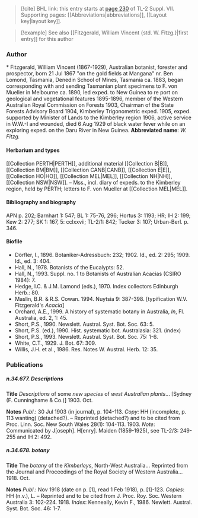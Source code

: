 > [!cite] BHL link: this entry starts at [page 230](https://www.biodiversitylibrary.org/page/33259734) of TL-2 Suppl. VII.
> Supporting pages: [[Abbreviations|abbreviations]], [[Layout key|layout key]].

> [!example] See also [[Fitzgerald, William Vincent {std. W. Fitzg.}|first entry]] for this author

### Author

\* Fitzgerald, William Vincent (1867-1929), Australian botanist, forester and prospector, born 21 Jul 1867 "on the gold fields at Mangana" nr. Ben Lomond, Tasmania, Denedin School of Mines, Tasmania ca. 1883, began corresponding with and sending Tasmanian plant specimens to F. von Mueller in Melbourne ca. 1890, led exped. to New Guinea to re  port on geological and vegetational features 1895-1896, member of the Western Australian Royal Commission on Forests 1903, Chairman of the State Forests Advisory Board 1904, Kimberley Trigonometric exped. 1905, exped. supported by Minister of Lands to the Kimberley region 1906, active service in W.W.-I and wounded, died 6 Aug 1929 of black water fever while on an exploring exped. on the Daru River in New Guinea. 
**Abbreviated name**: *W. Fitzg.*

#### Herbarium and types

[[Collection PERTH|PERTH]], additional material [[Collection B|B]], [[Collection BM|BM]], [[Collection CANB|CANB]], [[Collection E|E]], [[Collection HO|HO]], [[Collection MEL|MEL]], [[Collection NH|NH]], [[Collection NSW|NSW]]. – Mss., incl. diary of expeds. to the Kimberley region, held by PERTH; letters to F. von Mueller at [[Collection MEL|MEL]].

#### Bibliography and biography

APN p. 202; Barnhart 1: 547; BL 1: 75-76, 296; Hortus 3: 1193; HR; IH 2: 199; Kew 2: 277; SK 1: 167, 5: cclxxvii; TL-2/1: 842; Tucker 3: 107; Urban-Berl. p. 346.

#### Biofile

- Dörfler, I., 1896. Botaniker-Adressbuch: 232; 1902. Id., ed. 2: 295; 1909. Id., ed. 3: 404.
- Hall, N., 1978. Botanists of the Eucalypts: 52.
- Hall, N., 1993. Suppl. no. 1 to Botanists of Australian Acacias (CSIRO 1984): 7.
- Hedge, I.C. & J.M. Lamond (eds.), 1970. Index collectors Edinburgh Herb.: 80.
- Maslin, B.R. & R.S. Cowan. 1994. Nuytsia 9: 387-398. \[typification W.V. Fitzgerald's *Acacia*\]
- Orchard, A.E., 1999. A history of systematic botany in Australia, *In*, Fl. Australia, ed. 2, 1: 45.
- Short, P.S., 1990. Newslett. Austral. Syst. Bot. Soc. 63: 5.
- Short, P.S. (ed.), 1990. Hist. systematic bot. Australasia: 321. (index)
- Short, P.S., 1993. Newslett. Austral. Syst. Bot. Soc. 75: 1-6.
- White, C.T., 1929. J. Bot. 67: 309.
- Willis, J.H. et al., 1986. Res. Notes W. Austral. Herb. 12: 35.

### Publications

##### n.34.677. Descriptions

**Title**
*Descriptions* of some *new species* of *west Australian plants*... \[Sydney (F. Cunninghame & Co.)\] 1903. Oct.

**Notes**
*Publ*.: 30 Jul 1903 (in journal), p. 104-113. *Copy*: HH (incomplete, p. 113 wanting) (detached?). – Reprinted (detached?) and to be cited from Proc. Linn. Soc. New South Wales 28(1): 104-113. 1903.
*Note*: Communicated by J\[oseph\]. H\[enry\]. Maiden (1859-1925), see TL-2/3: 249-255 and IH 2: 492.

##### n.34.678. botany

**Title**
The *botany* of the *Kimberleys*, North-West Australia... Reprinted from the Journal and Proceedings of the Royal Society of Western Australia... 1918. Oct.

**Notes**
*Publ*.: Nov 1918 (date on p. \[1\], read 1 Feb 1918), p. \[1\]-123. *Copies*: HH (n.v.), L. – Reprinted and to be cited from J. Proc. Roy. Soc. Western Australia 3: 102-224. 1918.
*Index*: Kenneally, Kevin F., 1986. Newlett. Austral. Syst. Bot. Soc. 46: 1-7.

